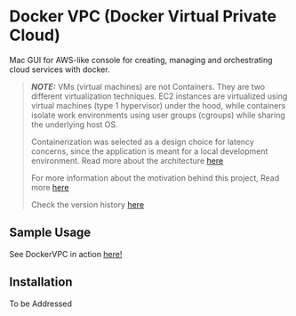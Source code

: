 # Docker VPC (Docker Virtual Private Cloud)

Mac GUI for AWS-like console for creating, managing and orchestrating cloud services with docker.  

> ***NOTE:*** VMs (virtual machines) are not Containers. They are two different virtualization techniques. EC2 instances are virtualized using virtual machines (type 1 hypervisor) under the hood, while containers isolate work environments using user groups (cgroups) while sharing the underlying host OS. 
>
> Containerization was selected as a design choice for latency concerns, since the application is meant for a local development environment. Read more about the architecture [here](./markdowns/design_considerations.md)
> 
> For more information about the motivation behind this project, Read more [here](./markdowns/FAQ.md)
>
> Check the version history [here](./markdowns/version_history.md)


## Sample Usage
See DockerVPC in action [here!](https://jiaweing930113.wixsite.com/my-site-1/projects)


## Installation
To be Addressed




    
